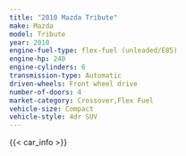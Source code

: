 ```yaml
---
title: "2010 Mazda Tribute"
make: Mazda
model: Tribute
year: 2010
engine-fuel-type: flex-fuel (unleaded/E85)
engine-hp: 240
engine-cylinders: 6
transmission-type: Automatic
driven-wheels: Front wheel drive
number-of-doors: 4
market-category: Crossover,Flex Fuel
vehicle-size: Compact
vehicle-style: 4dr SUV
---
```


{{< car_info >}}
